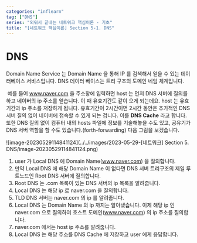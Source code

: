 ```yaml
---
categories: "inflearn"
tag: ["DNS"]
series: "외워서 끝내는 네트워크 핵심이론 - 기초"
title: "[네트워크 핵심이론] Section 5-1. DNS"
---
```

# DNS

Domain Name Service 는 Domain Name 을 통해 IP 를 검색해서 얻을 수 있는 데이터베이스 서비스입니다. DNS 데이터 베이스는 트리 구조의 도메인 네임 체계입니다.

​	예를 들어 www.naver.com 을 주소창에 입력하면 host 는 먼저 DNS 서버에 질의를 하고 네이버의 ip 주소를 얻습니다. 이 때 유효기간도 같이 오게 되는데요. host 는 유효기간과 ip 주소를 저장하게 됩니다. 유효기간이 2시간이면 2시간 동안은 추가적인 DNS 서버 질의 없이 네이버에 접속할 수 있게 되는 겁니다. 이를 **DNS Cache** 라고 합니다. 또한 DNS 질의 없이 컴퓨터 내의 hosts 파일에 정보를 기술해놓을 수도 있고, 공유기가 DNS 서버 역할을 할 수도 있습니다.(forth-forwarding) 다음 그림을 보겠습니다.

![image-20230529114841124](../../images/2023-05-29-[네트워크] Section 5. DNS/image-20230529114841124.png)

1. user 가 Local DNS 에 Domain Name(www.naver.com) 을 질의합니다.
1. 만약 Local DNS 에 해당 Domain Name 이 없다면 DNS 서버 트리구조의 제일 루트노드인 Root DNS 서버에 질의합니다.
1. Root DNS 는 .com 목록이 있는 DNS 서버의 ip 목록을 알려줍니다.
1. Local DNS 는 해당 ip 로 naver.com 을 질의합니다.
1. TLD DNS 서버는 naver.com 의 ip 를 알려줍니다.
1. Local DNS 는 Domain Name 의 ip 까지는 알아냈습니다. 이제 해당 ip 인 naver.com 으로 질의하여 호스트 도메인(www.naver.com) 의 ip 주소를 질의합니다.
1. naver.com 에서는 host ip 주소를 알려줍니다.
1. Local DNS 는 해당 주소를 DNS Cache 에 저장하고 user 에게 응답합니다.